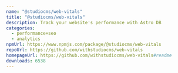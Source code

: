 ```yaml
---
name: "@studiocms/web-vitals"
title: "@studiocms/web-vitals"
description: Track your website's performance with Astro DB
categories:
  - performance+seo
  - analytics
npmUrl: https://www.npmjs.com/package/@studiocms/web-vitals
repoUrl: https://github.com/withstudiocms/web-vitals
homepageUrl: https://github.com/withstudiocms/web-vitals#readme
downloads: 6538
---
```

